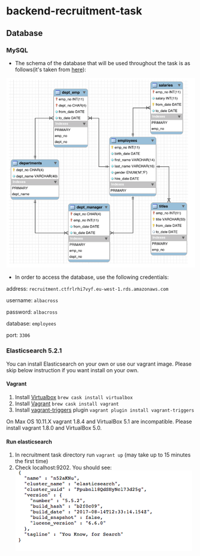 # backend-recruitment-task

## Database

### MySQL
- The schema of the database that will be used throughout the task is as follows(it's taken from [here](https://dev.mysql.com/doc/employee/en/sakila-structure.html)): 

![alt text](https://github.com/albacross/backend-recruitment-task/raw/master/schema.png)

- In order to access the database, use the following credentials:

address:  `recruitment.ctfrlrhi7vyf.eu-west-1.rds.amazonaws.com`

username: `albacross`

password: `albacross`

database: `employees`

port: `3306`

### Elasticsearch 5.2.1

You can install Elasticsearch on your own or use our vagrant image. Please skip below instruction if you want install on your own.

#### Vagrant
1. Install [Virtualbox](https://www.virtualbox.org/wiki/Downloads) `brew cask install virtualbox`
2. Install [Vagrant](https://www.vagrantup.com/downloads.html) `brew cask install vagrant`
3. Install [vagrant-triggers](https://github.com/emyl/vagrant-triggers) plugin `vagrant plugin install vagrant-triggers`

On Max OS 10.11.X vagrant 1.8.4 and VirtualBox 5.1 are incompatible. Please install vagrant 1.8.0 and VirtualBox 5.0.

#### Run elasticsearch
1. In recruitment task directory run `vagrant up` (may take up to 15 minutes the first time)
2. Check localhost:9202. You should see:
![alt text](https://github.com/albacross/backend-recruitment-task/raw/master/es-installed.png)
